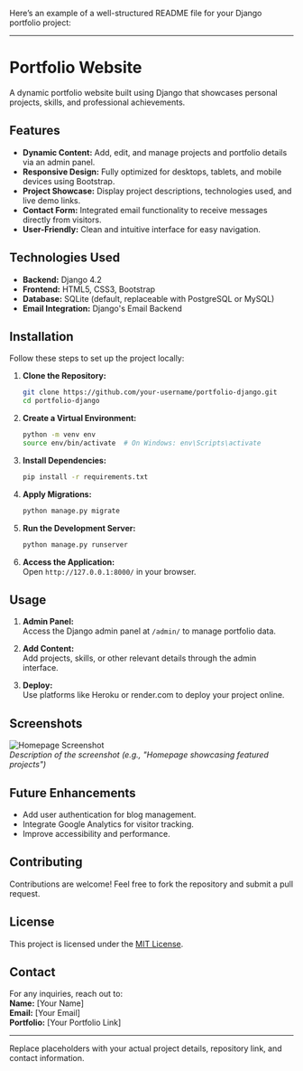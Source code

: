 Here’s an example of a well-structured README file for your Django portfolio project:

---

# Portfolio Website  

A dynamic portfolio website built using Django that showcases personal projects, skills, and professional achievements.  

## Features  

- **Dynamic Content:** Add, edit, and manage projects and portfolio details via an admin panel.  
- **Responsive Design:** Fully optimized for desktops, tablets, and mobile devices using Bootstrap.  
- **Project Showcase:** Display project descriptions, technologies used, and live demo links.  
- **Contact Form:** Integrated email functionality to receive messages directly from visitors.  
- **User-Friendly:** Clean and intuitive interface for easy navigation.  

## Technologies Used  

- **Backend:** Django 4.2  
- **Frontend:** HTML5, CSS3, Bootstrap  
- **Database:** SQLite (default, replaceable with PostgreSQL or MySQL)  
- **Email Integration:** Django's Email Backend  

## Installation  

Follow these steps to set up the project locally:  

1. **Clone the Repository:**  
   ```bash  
   git clone https://github.com/your-username/portfolio-django.git  
   cd portfolio-django  
   ```  

2. **Create a Virtual Environment:**  
   ```bash  
   python -m venv env  
   source env/bin/activate  # On Windows: env\Scripts\activate  
   ```  

3. **Install Dependencies:**  
   ```bash  
   pip install -r requirements.txt  
   ```  

4. **Apply Migrations:**  
   ```bash  
   python manage.py migrate  
   ```  

5. **Run the Development Server:**  
   ```bash  
   python manage.py runserver  
   ```  

6. **Access the Application:**  
   Open `http://127.0.0.1:8000/` in your browser.  

## Usage  

1. **Admin Panel:**  
   Access the Django admin panel at `/admin/` to manage portfolio data.  

2. **Add Content:**  
   Add projects, skills, or other relevant details through the admin interface.  

3. **Deploy:**  
   Use platforms like Heroku or render.com to deploy your project online.  

## Screenshots  

![Homepage Screenshot](link-to-image)  
_Description of the screenshot (e.g., "Homepage showcasing featured projects")_  

## Future Enhancements  

- Add user authentication for blog management.  
- Integrate Google Analytics for visitor tracking.  
- Improve accessibility and performance.  

## Contributing  

Contributions are welcome! Feel free to fork the repository and submit a pull request.  

## License  

This project is licensed under the [MIT License](LICENSE).  

## Contact  

For any inquiries, reach out to:  
**Name:** [Your Name]  
**Email:** [Your Email]  
**Portfolio:** [Your Portfolio Link]  

---  

Replace placeholders with your actual project details, repository link, and contact information.